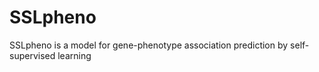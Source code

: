 # SSLpheno
SSLpheno is a model for gene-phenotype association prediction by self-supervised learning
